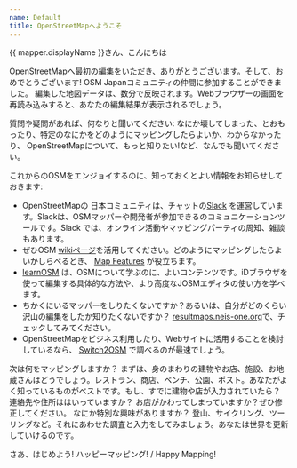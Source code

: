 ```yaml
---
name: Default
title: OpenStreetMapへようこそ
---
```


{{ mapper.displayName }}さん、こんにちは

OpenStreetMapへ最初の編集をいただき、ありがとうございます。そして、おめでとうございます! OSM Japanコミュニティの仲間に参加することができました。
編集した地図データは、数分で反映されます。Webブラウザーの画面を再読み込みすると、あなたの編集結果が表示されるでしょう。

質問や疑問があれば、何なりと聞いてください: なにか壊してしまった、とおもったり、特定のなにかをどのようにマッピングしたらよいか、わからなかったり、
OpenStreetMapについて、もっと知りたい!など、なんでも聞いてください。

これからのOSMをエンジョイするのに、知っておくとよい情報をお知らせしておきます:

* OpenStreetMapの 日本コミュニティは、チャットの[Slack]( ＵＲＬ．．．？　) を運営しています。Slackは、OSMマッパーや開発者が参加できるのコミュニケーションツールです。Slack では、オンライン活動やマッピングパーティの周知、雑談もあります。
* ぜひOSM [wikiページ](http://wiki.openstreetmap.org/)を活用してください。どのようにマッピングしたらよいかしらべるとき、 [Map Features](https://wiki.openstreetmap.org/wiki/Map_Features) が役立ちます。
* [learnOSM](http://learnosm.org) は、OSMについて学ぶのに、よいコンテンツです。iDブラウザを使って編集する具体的な方法や、より高度なJOSMエディタの使い方を学べます。
* ちかくにいるマッパーをしりたくないですか？あるいは、自分がどのくらい沢山の編集をしたか知りたくないですか？ [resultmaps.neis-one.org](http://resultmaps.neis-one.org/)で、チェックしてみてください。
* OpenStreetMapをビジネス利用したり、Webサイトに活用することを検討しているなら、 [Switch2OSM](https://switch2osm.org/) で調べるのが最速でしょう。

次は何をマッピングしますか？ まずは、身のまわりの建物やお店、施設、お地蔵さんはどうでしょう。レストラン、商店、ベンチ、公園、ポスト。あなたがよく知っているものがベストです。もし、すでに建物や店が入力されていたら？ 連絡先や住所ははいっていますか？ お店がかわってしまっていますか？ぜひ修正してください。
なにか特別な興味がありますか？ 登山、サイクリング、ツーリングなど。それにあわせた調査と入力をしてみましょう。あなたは世界を更新していけるのです。

さあ、はじめよう! ハッピーマッピング! / Happy Mapping!
